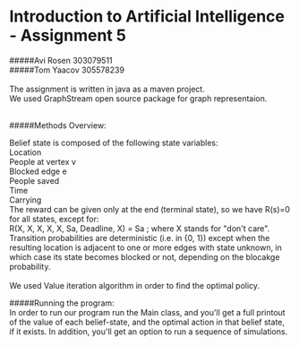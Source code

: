 # Introduction to Artificial Intelligence - Assignment 5
#####Avi Rosen 303079511<br>
#####Tom Yaacov 305578239<br>
<br>
The assignment is written in java as a maven project.
<br>
We used GraphStream open source package for graph representaion.
<br><br>


#####Methods Overview:<br>

Belief state is composed of the following state variables:<br>
     Location<br>
     People at vertex v<br>
     Blocked edge e<br>
     People saved <br>
     Time <br>
     Carrying<br>
The reward can be given only at the end (terminal state), so we have R(s)=0 for all states, except for:<br>
     R(X, X, X, X, X, Sa, Deadline, X) = Sa    ; where X stands for "don't care".<br>
Transition probabilities are deterministic (i.e. in {0, 1}) except when the resulting location is adjacent to one or more edges with state unknown, in which case its state becomes blocked or not, depending on the blocakge probability.<br>  
We used Value iteration algorithm in order to find the optimal policy. 


#####Running the program:<br>
In order to run our program run the Main class, and you'll get a full printout of the value of each belief-state, and the optimal action in that belief state, if it exists. In addition, you'll get an option to run a sequence of simulations. 
<br>

